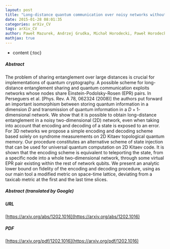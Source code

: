 ```yaml
---
layout: post
title: "Long-distance quantum communication over noisy networks without long-time quantum memory"
date: 2015-01-28 08:01:35
categories: arXiv_CV
tags: arXiv_CV
author: Paweł Mazurek, Andrzej Grudka, Michał Horodecki, Paweł Horodecki, Justyna Łodyga, Łukasz Pankowski, Anna Przysiężna
mathjax: true
---
```


* content
{:toc}

##### Abstract
The problem of sharing entanglement over large distances is crucial for implementations of quantum cryptography. A possible scheme for long-distance entanglement sharing and quantum communication exploits networks whose nodes share Einstein-Podolsky-Rosen (EPR) pairs. In Perseguers et al. [Phys. Rev. A 78, 062324 (2008)] the authors put forward an important isomorphism between storing quantum information in a dimension $D$ and transmission of quantum information in a $D+1$-dimensional network. We show that it is possible to obtain long-distance entanglement in a noisy two-dimensional (2D) network, even when taking into account that encoding and decoding of a state is exposed to an error. For 3D networks we propose a simple encoding and decoding scheme based solely on syndrome measurements on 2D Kitaev topological quantum memory. Our procedure constitutes an alternative scheme of state injection that can be used for universal quantum computation on 2D Kitaev code. It is shown that the encoding scheme is equivalent to teleporting the state, from a specific node into a whole two-dimensional network, through some virtual EPR pair existing within the rest of network qubits. We present an analytic lower bound on fidelity of the encoding and decoding procedure, using as our main tool a modified metric on space-time lattice, deviating from a taxicab metric at the first and the last time slices.

##### Abstract (translated by Google)


##### URL
[https://arxiv.org/abs/1202.1016](https://arxiv.org/abs/1202.1016)

##### PDF
[https://arxiv.org/pdf/1202.1016](https://arxiv.org/pdf/1202.1016)

